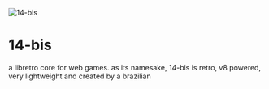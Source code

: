 ![14-bis](https://upload.wikimedia.org/wikipedia/commons/d/d7/14-bis_de_Alberto_Santos_Dumont.jpg)

# 14-bis
a libretro core for web games. as its namesake, 14-bis is retro, v8 powered, very lightweight and created by a brazilian
